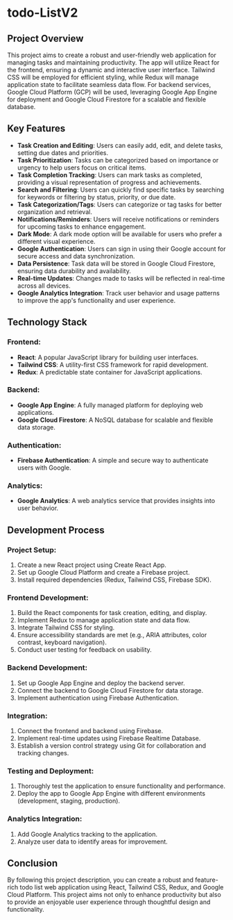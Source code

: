 # todo-ListV2
## Project Overview

This project aims to create a robust and user-friendly web application for managing tasks and maintaining productivity. The app will utilize React for the frontend, ensuring a dynamic and interactive user interface. Tailwind CSS will be employed for efficient styling, while Redux will manage application state to facilitate seamless data flow. For backend services, Google Cloud Platform (GCP) will be used, leveraging Google App Engine for deployment and Google Cloud Firestore for a scalable and flexible database.

## Key Features

- **Task Creation and Editing**: Users can easily add, edit, and delete tasks, setting due dates and priorities.
- **Task Prioritization**: Tasks can be categorized based on importance or urgency to help users focus on critical items.
- **Task Completion Tracking**: Users can mark tasks as completed, providing a visual representation of progress and achievements.
- **Search and Filtering**: Users can quickly find specific tasks by searching for keywords or filtering by status, priority, or due date.
- **Task Categorization/Tags**: Users can categorize or tag tasks for better organization and retrieval.
- **Notifications/Reminders**: Users will receive notifications or reminders for upcoming tasks to enhance engagement.
- **Dark Mode**: A dark mode option will be available for users who prefer a different visual experience.
- **Google Authentication**: Users can sign in using their Google account for secure access and data synchronization.
- **Data Persistence**: Task data will be stored in Google Cloud Firestore, ensuring data durability and availability.
- **Real-time Updates**: Changes made to tasks will be reflected in real-time across all devices.
- **Google Analytics Integration**: Track user behavior and usage patterns to improve the app's functionality and user experience.

## Technology Stack

### Frontend:
- **React**: A popular JavaScript library for building user interfaces.
- **Tailwind CSS**: A utility-first CSS framework for rapid development.
- **Redux**: A predictable state container for JavaScript applications.

### Backend:
- **Google App Engine**: A fully managed platform for deploying web applications.
- **Google Cloud Firestore**: A NoSQL database for scalable and flexible data storage.

### Authentication:
- **Firebase Authentication**: A simple and secure way to authenticate users with Google.

### Analytics:
- **Google Analytics**: A web analytics service that provides insights into user behavior.

## Development Process

### Project Setup:
1. Create a new React project using Create React App.
2. Set up Google Cloud Platform and create a Firebase project.
3. Install required dependencies (Redux, Tailwind CSS, Firebase SDK).

### Frontend Development:
1. Build the React components for task creation, editing, and display.
2. Implement Redux to manage application state and data flow.
3. Integrate Tailwind CSS for styling.
4. Ensure accessibility standards are met (e.g., ARIA attributes, color contrast, keyboard navigation).
5. Conduct user testing for feedback on usability.

### Backend Development:
1. Set up Google App Engine and deploy the backend server.
2. Connect the backend to Google Cloud Firestore for data storage.
3. Implement authentication using Firebase Authentication.

### Integration:
1. Connect the frontend and backend using Firebase.
2. Implement real-time updates using Firebase Realtime Database.
3. Establish a version control strategy using Git for collaboration and tracking changes.

### Testing and Deployment:
1. Thoroughly test the application to ensure functionality and performance.
2. Deploy the app to Google App Engine with different environments (development, staging, production).

### Analytics Integration:
1. Add Google Analytics tracking to the application.
2. Analyze user data to identify areas for improvement.

## Conclusion

By following this project description, you can create a robust and feature-rich todo list web application using React, Tailwind CSS, Redux, and Google Cloud Platform. This project aims not only to enhance productivity but also to provide an enjoyable user experience through thoughtful design and functionality.